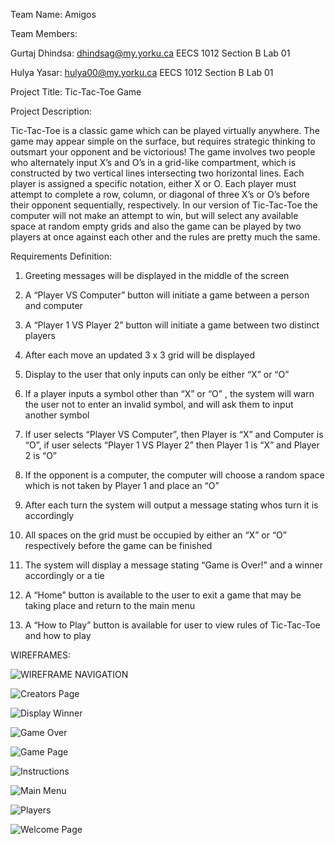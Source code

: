 Team Name:	Amigos

Team Members:

Gurtaj Dhindsa: dhindsag@my.yorku.ca EECS 1012 Section B Lab 01

Hulya Yasar: hulya00@my.yorku.ca EECS 1012 Section B Lab 01 




Project Title: Tic-Tac-Toe Game


Project Description:

Tic-Tac-Toe is a classic game which can be played virtually anywhere. The game may appear simple on the surface, but requires strategic thinking to outsmart your opponent and be victorious! The game involves two people who alternately input X’s and O’s in a grid-like compartment, which is constructed by two vertical lines intersecting two horizontal lines. Each player is assigned a specific notation, either X or O. Each player must attempt to complete a row, column, or diagonal of three X’s or O’s before their opponent sequentially, respectively. In our version of Tic-Tac-Toe the computer will not make an attempt to win, but will select any available space at random empty grids and also the game can be played by two players at once against each other and the rules are pretty much the same.






Requirements Definition:

1. Greeting messages will be displayed in the middle of the screen

2. A “Player VS Computer” button will initiate a game between a person and computer

3. A “Player 1 VS Player 2” button will initiate a game between two distinct players

4. After each move an updated 3 x 3 grid will be displayed

5. Display to the user that only inputs can only be either “X” or “O”

6. If a player inputs a symbol other than “X” or “O” , the system will warn the user not to enter an invalid symbol, and will ask them to input another symbol

7. If user selects “Player VS Computer”, then Player is “X” and Computer is “O”, if user selects “Player 1 VS Player 2” then Player 1 is “X” and Player 2 is “O”

8. If the opponent is a computer, the computer will choose a random space which is not taken by Player 1 and place an “O”

9. After each turn the system will output a message stating whos turn it is accordingly

10. All spaces on the grid must be occupied by either an “X” or “O” respectively before the game can be finished

11. The system will display a message stating “Game is Over!” and a winner accordingly or a tie

12. A “Home” button is available to the user to exit a game that may be taking place and return to the main menu

13. A “How to Play” button is available for user to view rules of Tic-Tac-Toe and how to play

WIREFRAMES:


![WIREFRAME NAVIGATION](https://user-images.githubusercontent.com/60611662/140621355-82b089ca-d530-442f-8e20-881d35762545.jpeg)




![Creators Page](https://user-images.githubusercontent.com/60611662/140621375-d74d6ce9-e973-4208-abdb-95c7301b2621.png)

![Display Winner](https://user-images.githubusercontent.com/60611662/140621376-350a45fc-6747-4c95-8ac3-40f50bde79b4.png)

![Game Over](https://user-images.githubusercontent.com/60611662/140621377-de98d01b-8137-4adf-924c-23fa8b510a56.png)

![Game Page](https://user-images.githubusercontent.com/60611662/140621378-e164cdd6-a2e6-4b74-99c1-a403debd8c40.png)

![Instructions](https://user-images.githubusercontent.com/60611662/140621379-fb8c3341-df10-4da3-b76b-998ea4c52ee3.png)

![Main Menu](https://user-images.githubusercontent.com/60611662/140621381-59e19704-0f9f-4ae1-8f6b-bafff672858f.png)

![Players](https://user-images.githubusercontent.com/60611662/140621383-ff82d3ef-2b10-4833-a808-03432ee12f29.png)

![Welcome Page](https://user-images.githubusercontent.com/60611662/140621384-869d5cdf-0aed-443b-803d-35ed895a4539.png)
